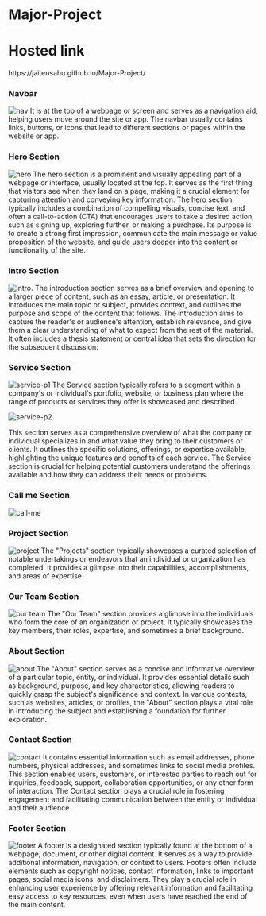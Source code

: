 # Major-Project
<h1>Hosted link</h1>
https://jaitensahu.github.io/Major-Project/

<h3>Navbar</h3>

![nav](https://github.com/jaitensahu/Major-Project/assets/127736781/6280cfde-8237-4e64-8550-7d960c2743dc)
It is at the top of a webpage or screen and serves as a navigation aid, helping users move around the site or app. The navbar usually contains links, buttons, or icons that lead to different sections or pages within the website or app. 
<h3>Hero Section</h3>

![hero](https://github.com/jaitensahu/Major-Project/assets/127736781/7d50e524-d781-4af4-baa1-ffaaa3a8d6e8)
The hero section is a prominent and visually appealing part of a webpage or interface, usually located at the top. It serves as the first thing that visitors see when they land on a page, making it a crucial element for capturing attention and conveying key information. The hero section typically includes a combination of compelling visuals, concise text, and often a call-to-action (CTA) that encourages users to take a desired action, such as signing up, exploring further, or making a purchase. Its purpose is to create a strong first impression, communicate the main message or value proposition of the website, and guide users deeper into the content or functionality of the site.

<h3>Intro Section</h3>

![intro](https://github.com/jaitensahu/Major-Project/assets/127736781/7fd8b00d-f933-4a6f-a088-f1c287923389).
The introduction section serves as a brief overview and opening to a larger piece of content, such as an essay, article, or presentation. It introduces the main topic or subject, provides context, and outlines the purpose and scope of the content that follows. The introduction aims to capture the reader's or audience's attention, establish relevance, and give them a clear understanding of what to expect from the rest of the material. It often includes a thesis statement or central idea that sets the direction for the subsequent discussion.

<h3>Service Section</h3>

![service-p1](https://github.com/jaitensahu/Major-Project/assets/127736781/817c2310-26b8-45a4-b944-cdcd7865f4d3)
The Service section typically refers to a segment within a company's or individual's portfolio, website, or business plan where the range of products or services they offer is showcased and described.

![service-p2](https://github.com/jaitensahu/Major-Project/assets/127736781/11b06dcf-34f7-4bbc-b83a-832824700546)

 This section serves as a comprehensive overview of what the company or individual specializes in and what value they bring to their customers or clients. It outlines the specific solutions, offerings, or expertise available, highlighting the unique features and benefits of each service. The Service section is crucial for helping potential customers understand the offerings available and how they can address their needs or problems.


<h3>Call me Section</h3>

![call-me](https://github.com/jaitensahu/Major-Project/assets/127736781/ced0598a-a4db-4f14-8956-d3d790cc7e72)


<h3>Project Section</h3>

![project](https://github.com/jaitensahu/Major-Project/assets/127736781/80b35f48-befb-4207-b69b-5a0676abfbc6)
The "Projects" section typically showcases a curated selection of notable undertakings or endeavors that an individual or organization has completed. It provides a glimpse into their capabilities, accomplishments, and areas of expertise. 

<h3>Our Team Section</h3>

![our team](https://github.com/jaitensahu/Major-Project/assets/127736781/3452d36c-4c90-45ba-abed-c3a590a79311)
The "Our Team" section provides a glimpse into the individuals who form the core of an organization or project. It typically showcases the key members, their roles, expertise, and sometimes a brief background.

<h3>About Section</h3>

![about](https://github.com/jaitensahu/Major-Project/assets/127736781/b42395a8-0c24-4d20-afe5-fc6d59614cd8)
The "About" section serves as a concise and informative overview of a particular topic, entity, or individual. It provides essential details such as background, purpose, and key characteristics, allowing readers to quickly grasp the subject's significance and context. In various contexts, such as websites, articles, or profiles, the "About" section plays a vital role in introducing the subject and establishing a foundation for further exploration.

<h3>Contact Section</h3>

![contact](https://github.com/jaitensahu/Major-Project/assets/127736781/66aaa3eb-200e-4181-8df8-4983838b0c94)
It contains essential information such as email addresses, phone numbers, physical addresses, and sometimes links to social media profiles. This section enables users, customers, or interested parties to reach out for inquiries, feedback, support, collaboration opportunities, or any other form of interaction. The Contact section plays a crucial role in fostering engagement and facilitating communication between the entity or individual and their audience.

<h3>Footer Section</h3>

![footer](https://github.com/jaitensahu/Major-Project/assets/127736781/29c239e2-294a-4b99-9b5a-82067b0c317b)
A footer is a designated section typically found at the bottom of a webpage, document, or other digital content. It serves as a way to provide additional information, navigation, or context to users. Footers often include elements such as copyright notices, contact information, links to important pages, social media icons, and disclaimers. They play a crucial role in enhancing user experience by offering relevant information and facilitating easy access to key resources, even when users have reached the end of the main content.


